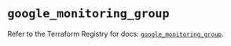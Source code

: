 # `google_monitoring_group`

Refer to the Terraform Registry for docs: [`google_monitoring_group`](https://registry.terraform.io/providers/hashicorp/google/6.46.0/docs/resources/monitoring_group).
